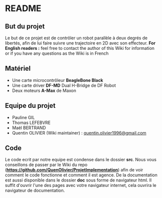 # README

## But du projet 

Le but de ce projet est de contrôler un robot parallèle à deux degrés de libertés, afin de lui faire suivre une trajectoire en 2D avec son effecteur.
**For English readers :** feel free to contact the author of this Wiki for information or if you have any questions as the Wiki is in French

## Matériel

* Une carte microcontrôleur **BeagleBone Black**
* Une carte driver **DF-MD** Dual H-Bridge de DF Robot
* Deux moteurs **A-Max** de Maxon

## Equipe du projet 

* Pauline GIL 
* Thomas LEFEBVRE
* Maël BERTRAND
* Quentin OLIVIER (Wiki maintainer) : quentin.olivier1996@gmail.com


## Code 

Le code ecrit par notre equipe est condense dans le dossier **src**. Nous vous conseillons de passer par le Wiki du repo (**https://github.com/QuenOlivier/ProjetImplementation**) afin de voir comment le code fonctionne et comment il est agence. De la documentation est aussi disponible dans le dossier **doc** sous forme de navigateur html. Il suffit d'ouvrir l'une des pages avec votre navigateur internet, cela ouvrira le navigateur de documentation.

